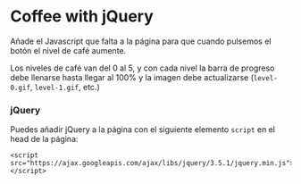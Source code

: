 # Coffee with jQuery

Añade el Javascript que falta a la página para que cuando pulsemos el botón el nivel de café aumente. 

Los niveles de café van del 0 al 5, y con cada nivel la barra de progreso debe llenarse hasta llegar al 100% y la imagen debe actualizarse (`level-0.gif`, `level-1.gif`, etc.)


### jQuery

Puedes añadir jQuery a la página con el siguiente elemento `script` en el head de la página: 

```
<script src="https://ajax.googleapis.com/ajax/libs/jquery/3.5.1/jquery.min.js"></script>
```